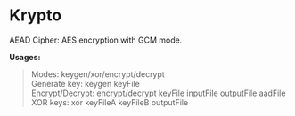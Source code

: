 # Krypto

AEAD Cipher: AES encryption with GCM mode.

**Usages:**
>Modes: keygen/xor/encrypt/decrypt  
>Generate key: keygen keyFile  
>Encrypt/Decrypt: encrypt/decrypt keyFile inputFile outputFile aadFile  
>XOR keys: xor keyFileA keyFileB outputFile  


